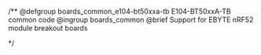 /**
 @defgroup    boards_common_e104-bt50xxa-tb E104-BT50xxA-TB common code
 @ingroup     boards_common
 @brief       Support for EBYTE nRF52 module breakout boards

 */
